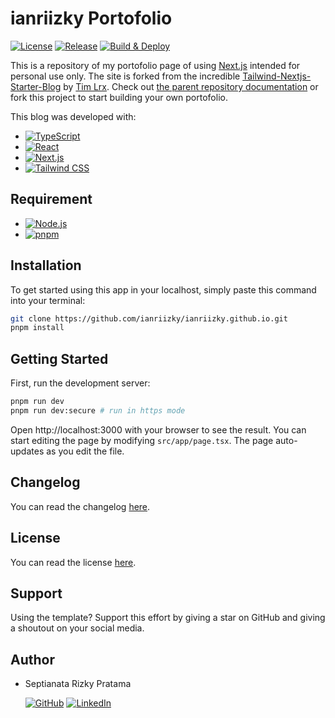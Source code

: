 # ianriizky Portofolio

[![License](https://badgen.net/github/license/ianriizky/ianriizky.github.io "License")](LICENSE.md)
[![Release](https://badgen.net/github/release/ianriizky/ianriizky.github.io "Release")](https://github.com/ianriizky/ianriizky.github.io/releases)
[![Build & Deploy](https://github.com/ianriizky/ianriizky.github.io/actions/workflows/main.yml/badge.svg "Build & Deploy")](https://github.com/ianriizky/ianriizky.github.io/actions/workflows/main.yml)

This is a repository of my portofolio page of using [Next.js](https://nextjs.org) intended for personal use only. The site is forked from the incredible [Tailwind-Nextjs-Starter-Blog](https://github.com/timlrx/tailwind-nextjs-starter-blog) by [Tim Lrx](https://github.com/timlrx). Check out [the parent repository documentation](https://github.com/timlrx/tailwind-nextjs-starter-blog/blob/main/README.md) or fork this project to start building your own portofolio.

This blog was developed with:

- [![TypeScript](https://img.shields.io/badge/TypeScript_5.6.2-007ACC?style=for-the-badge&logo=typescript&logoColor=white "TypeScript")](https://www.typescriptlang.org)
- [![React](https://img.shields.io/badge/React_18.3.1-20232A?style=for-the-badge&logo=react&logoColor=61DAFB "React")](https://react.dev)
- [![Next.js](https://img.shields.io/badge/nextjs_14.2.12-000000?style=for-the-badge&logo=next.js&logoColor=white "Next.js")](https://nextjs.org)
- [![Tailwind CSS](https://img.shields.io/badge/Tailwind_CSS_3.4.12-38B2AC?style=for-the-badge&logo=tailwind-css&logoColor=white "Tailwind CSS")](https://tailwindcss.com)

## Requirement

- [![Node.js](https://img.shields.io/badge/Node.js_20.17.0-43853D?style=for-the-badge&logo=node.js&logoColor=white "Node.js")](https://nodejs.org)
- [![pnpm](https://img.shields.io/badge/pnpm_9.11.0-F69220?style=for-the-badge&logo=pnpm&logoColor=white "pnpm")](https://pnpm.io)

## Installation

To get started using this app in your localhost, simply paste this command into your terminal:

```bash
git clone https://github.com/ianriizky/ianriizky.github.io.git
pnpm install
```

## Getting Started

First, run the development server:

```bash
pnpm run dev
pnpm run dev:secure # run in https mode
```

Open http://localhost:3000 with your browser to see the result. You can start editing the page by modifying `src/app/page.tsx`. The page auto-updates as you edit the file.

## Changelog

You can read the changelog [here](CHANGELOG.md).

## License

You can read the license [here](LICENSE.md).

## Support

Using the template? Support this effort by giving a star on GitHub and giving a shoutout on your social media.

## Author

- Septianata Rizky Pratama

  [![GitHub](https://img.shields.io/badge/GitHub-100000?style=for-the-badge&logo=github&logoColor=white "GitHub")](https://github.com/ianriizky)
  [![LinkedIn](https://img.shields.io/badge/LinkedIn-white?style=for-the-badge&logo=linkedin&colorB=0a66c2 "LinkedIn")](https://www.linkedin.com/in/ianrizky)
